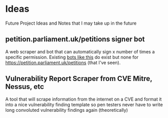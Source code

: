 # Ideas

Future Project Ideas and Notes that I may take up in the future

## petition.parliament.uk/petitions signer bot

A web scraper and bot that can automatically sign x number of times a specific permission.
Existing [bots like this](https://github.com/search?q=petition+bot&type=Repositories) do exist but none for https://petition.parliament.uk/petitions (that I've seen).

## Vulnerability Report Scraper from CVE Mitre, Nessus, etc

A tool that will scrape information from the internet on a CVE and format it into a nice vulnerability finding template so pen testers never have to write long convoluted vulnerability findings again (theoretically)

